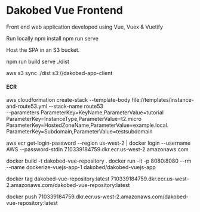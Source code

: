 # Dakobed Vue Frontend
Front end web application developed using Vue, Vuex  & Vuetify

Run locally
npm install 
npm run serve



Host the SPA in an S3 bucket.  

npm run build
serve ./dist

aws s3 sync ./dist s3://dakobed-app-client






#### ECR 


aws cloudformation create-stack --template-body file://templates/instance-and-route53.yml --stack-name route53 \
--parameters ParameterKey=KeyName,ParameterValue=tutorial ParameterKey=InstanceType,ParameterValue=t2.micro \
 ParameterKey=HostedZoneName,ParameterValue=example.local. ParameterKey=Subdomain,ParameterValue=testsubdomain


aws ecr get-login-password --region us-west-2 | docker login --username AWS --password-stdin 710339184759.dkr.ecr.us-west-2.amazonaws.com

docker build -t dakobed-vue-repository .
docker run -it -p 8080:8080 --rm --name dockerize-vuejs-app-1 dakobed/dakobed-vuejs-app

docker tag dakobed-vue-repository:latest 710339184759.dkr.ecr.us-west-2.amazonaws.com/dakobed-vue-repository:latest

docker push 710339184759.dkr.ecr.us-west-2.amazonaws.com/dakobed-vue-repository:latest
